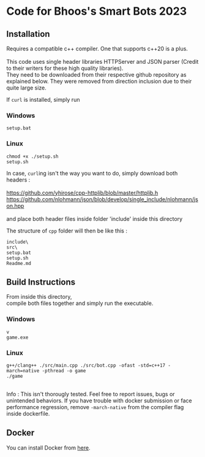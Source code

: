 # Code for Bhoos's Smart Bots 2023 

## Installation

Requires a compatible c++ compiler. One that supports c++20 is a plus. <br><br>
This code uses single header libraries HTTPServer and JSON parser (Credit to their writers for these high quality libraries). <br>
They need to be downloaded from their respective github repository as explained below. They were removed from direction inclusion due to their quite large size.<br>

If `curl` is installed, simply run <br>

### Windows
`setup.bat` <br> 

### Linux
```
chmod +x ./setup.sh
setup.sh 
```

In case, `curl`ing isn't the way you want to do, simply download both headers : <br><br>
https://github.com/yhirose/cpp-httplib/blob/master/httplib.h <br>
https://github.com/nlohmann/json/blob/develop/single_include/nlohmann/json.hpp <br> <br>
and place both header files inside folder 'include' inside this directory

The structure of `cpp` folder will then be like this  : 

```
include\
src\
setup.bat
setup.sh
Readme.md 
```

## Build Instructions

From inside this directory,<br>
compile both files together and simply run the executable.<br> 

### Windows 

```
v
game.exe
```
### Linux 
```
g++/clang++ ./src/main.cpp ./src/bot.cpp -ofast -std=c++17 -march=native -pthread -o game
./game
```

<br>Info : This isn't thorougly tested. Feel free to report issues, bugs or unintended behaviors. If you have trouble with docker submission or face performance regression, remove `-march-native` from the compiler flag inside dockerfile. 

## Docker

You can install Docker from [here](https://www.docker.com/products/docker-desktop/).